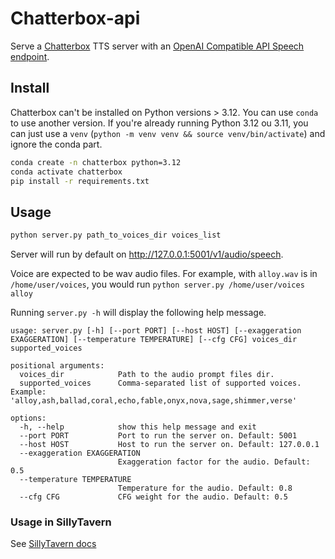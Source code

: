 # Chatterbox-api

Serve a [Chatterbox](https://huggingface.co/ResembleAI/chatterbox) TTS server with an [OpenAI Compatible API Speech endpoint](https://platform.openai.com/docs/api-reference/audio/createSpeech).

## Install

Chatterbox can't be installed on Python versions > 3.12. You can use `conda` to use another version. If you're already running Python 3.12 ou 3.11, you can just use a `venv` (`python -m venv venv && source venv/bin/activate`) and ignore the conda part.

```sh
conda create -n chatterbox python=3.12
conda activate chatterbox
pip install -r requirements.txt
```

## Usage

```sh
python server.py path_to_voices_dir voices_list
```

Server will run by default on http://127.0.0.1:5001/v1/audio/speech.

Voice are expected to be wav audio files. For example, with `alloy.wav` is in `/home/user/voices`, you would run `python server.py /home/user/voices alloy`

Running `server.py -h` will display the following help message.

```
usage: server.py [-h] [--port PORT] [--host HOST] [--exaggeration EXAGGERATION] [--temperature TEMPERATURE] [--cfg CFG] voices_dir supported_voices

positional arguments:
  voices_dir            Path to the audio prompt files dir.
  supported_voices      Comma-separated list of supported voices. Example: 'alloy,ash,ballad,coral,echo,fable,onyx,nova,sage,shimmer,verse'

options:
  -h, --help            show this help message and exit
  --port PORT           Port to run the server on. Default: 5001
  --host HOST           Host to run the server on. Default: 127.0.0.1
  --exaggeration EXAGGERATION
                        Exaggeration factor for the audio. Default: 0.5
  --temperature TEMPERATURE
                        Temperature for the audio. Default: 0.8
  --cfg CFG             CFG weight for the audio. Default: 0.5
```

### Usage in SillyTavern

See [SillyTavern docs](docs/usage-sillytavern.md)
